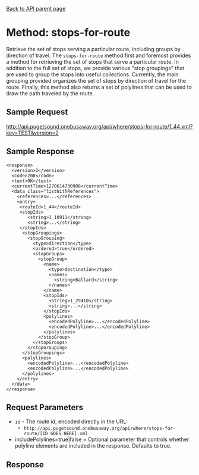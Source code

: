 [Back to API parent page](../index.html)

# Method: stops-for-route

Retrieve the set of stops serving a particular route, including groups by direction of travel.  The `stops-for-route` method first and foremost provides a method for retrieving the set of stops that serve a particular route.  In addition to the full set of stops, we provide various "stop groupings" that are used to group the stops into useful collections.  Currently, the main grouping provided organizes the set of stops by direction of travel  for the route.  Finally, this method also returns a set of polylines that can be used to draw the path traveled by the route.

## Sample Request

http://api.pugetsound.onebusaway.org/api/where/stops-for-route/1_44.xml?key=TEST&version=2

## Sample Response

    <response>
      <version>2</version>
      <code>200</code>
      <text>OK</text>
      <currentTime>1270614730908</currentTime>
      <data class="listWithReferences">
        <references>...</references>
        <entry>
         <routeId>1_44</routeId>
         <stopIds>
            <string>1_10911</string>
            <string>...</string>
         </stopIds>
          <stopGroupings>
            <stopGrouping>
              <type>direction</type>
              <ordered>true</ordered>
              <stopGroups>
                <stopGroup>
                  <name>
                    <type>destination</type>
                    <names>
                      <string>Ballard</string>
                    </names>
                  </name>
                  <stopIds>
                    <string>1_29410</string>
                    <string>...</string>
                  </stopIds>
                  <polylines>
                    <encodedPolyline>...</encodedPolyline>
                    <encodedPolyline>...</encodedPolyline>
                  </polylines>
                </stopGroup>
              </stopGroups>
            </stopGrouping>
          </stopGroupings>
          <polylines>
            <encodedPolyline>...</encodedPolyline>
            <encodedPolyline>...</encodedPolyline>
          </polylines>
        </entry>
      </data>
    </response>

## Request Parameters

* `id` - The route id, encoded directly in the URL:
    * `http://api.pugetsound.onebusaway.org/api/where/stops-for-route/[ID GOES HERE].xml`
* includePolylines=true|false = Optional parameter that controls whether polyline elements are included in the response.  Defaults to true.

## Response